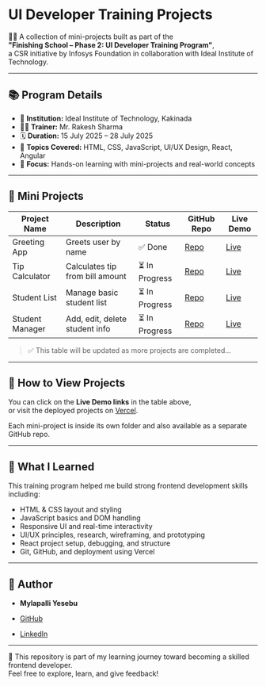 # UI Developer Training Projects

👨‍💻 A collection of mini-projects built as part of the  
**"Finishing School – Phase 2: UI Developer Training Program"**,  
a CSR initiative by Infosys Foundation in collaboration with Ideal Institute of Technology.

---

## 📚 Program Details

- 🏫 **Institution:** Ideal Institute of Technology, Kakinada  
- 🧑‍🏫 **Trainer:** Mr. Rakesh Sharma  
- 🗓️ **Duration:** 15 July 2025 – 28 July 2025  
- 🧠 **Topics Covered:** HTML, CSS, JavaScript, UI/UX Design, React, Angular  
- 🎯 **Focus:** Hands-on learning with mini-projects and real-world concepts

---

## 🧩 Mini Projects

| Project Name     | Description                      | Status       | GitHub Repo                                                                 | Live Demo                                   |
|------------------|----------------------------------|--------------|------------------------------------------------------------------------------|---------------------------------------------|
| Greeting App     | Greets user by name              | ✅ Done       | [Repo](https://github.com/MylapalliYesebu/greeting-app)                     | [Live](https://greeting-app-three.vercel.app/)     |
| Tip Calculator   | Calculates tip from bill amount  | ⏳ In Progress       | [Repo](https://github.com/MylapalliYesebu/tip-calculator)                   | [Live](https://tip-calculator.vercel.app)   |
| Student List     | Manage basic student list        | ⏳ In Progress | [Repo](https://github.com/MylapalliYesebu/student-list)                     | [Live](https://student-list.vercel.app)     |
| Student Manager  | Add, edit, delete student info   | ⏳ In Progress | [Repo](https://github.com/MylapalliYesebu/student-manager)                  | [Live](https://student-manager.vercel.app)  |

> ✅ This table will be updated as more projects are completed...

---

## 🚀 How to View Projects

You can click on the **Live Demo links** in the table above,  
or visit the deployed projects on [Vercel](https://vercel.com/dashboard).

Each mini-project is inside its own folder and also available as a separate GitHub repo.

---

## 📌 What I Learned

This training program helped me build strong frontend development skills including:

- HTML & CSS layout and styling
- JavaScript basics and DOM handling
- Responsive UI and real-time interactivity
- UI/UX principles, research, wireframing, and prototyping
- React project setup, debugging, and structure
- Git, GitHub, and deployment using Vercel

---

## 👤 Author

- **Mylapalli Yesebu**  

- [GitHub](https://github.com/MylapalliYesebu)
- [LinkedIn](https://www.linkedin.com/in/mylapalliyesebu/)

---

🔗 This repository is part of my learning journey toward becoming a skilled frontend developer.  
Feel free to explore, learn, and give feedback!
